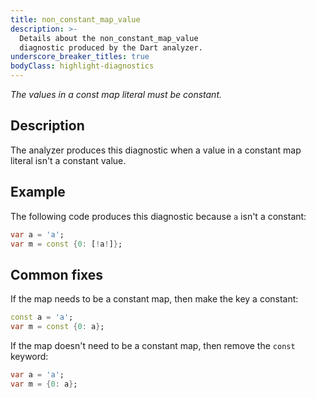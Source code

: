 ```yaml
---
title: non_constant_map_value
description: >-
  Details about the non_constant_map_value
  diagnostic produced by the Dart analyzer.
underscore_breaker_titles: true
bodyClass: highlight-diagnostics
---
```


_The values in a const map literal must be constant._

## Description

The analyzer produces this diagnostic when a value in a constant map
literal isn't a constant value.

## Example

The following code produces this diagnostic because `a` isn't a constant:

```dart
var a = 'a';
var m = const {0: [!a!]};
```

## Common fixes

If the map needs to be a constant map, then make the key a constant:

```dart
const a = 'a';
var m = const {0: a};
```

If the map doesn't need to be a constant map, then remove the `const`
keyword:

```dart
var a = 'a';
var m = {0: a};
```
